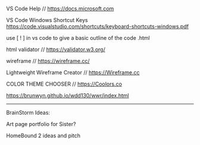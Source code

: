 VS Code Help // https://docs.microsoft.com

VS Code Windows Shortcut Keys
https://code.visualstudio.com/shortcuts/keyboard-shortcuts-windows.pdf

use [ ! ] in vs code to give a basic outline of the code .html

html validator // https://validator.w3.org/

wireframe // https://wireframe.cc/

Lightweight Wireframe Creator // https://Wireframe.cc

COLOR THEME CHOOSER // https://Coolors.co

https://brunwyn.github.io/wdd130/wwr/index.html

- - - - - - - - - - -
BrainStorm Ideas:

  Art page portfolio for Sister?

  HomeBound 2 ideas and pitch

